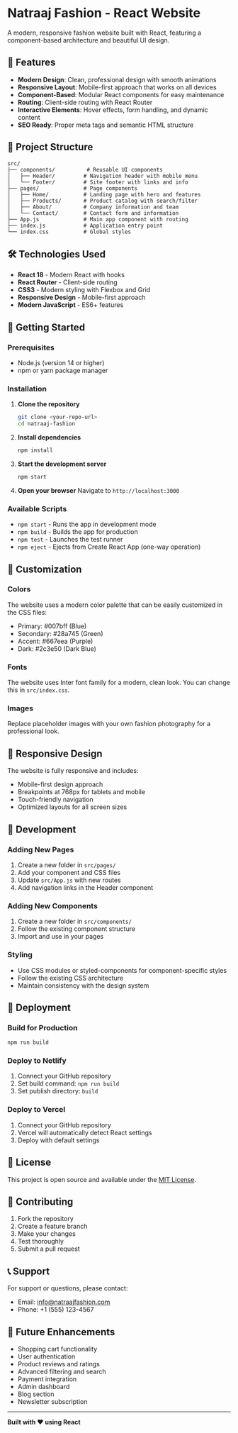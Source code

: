 # Natraaj Fashion - React Website

A modern, responsive fashion website built with React, featuring a component-based architecture and beautiful UI design.

## 🚀 Features

- **Modern Design**: Clean, professional design with smooth animations
- **Responsive Layout**: Mobile-first approach that works on all devices
- **Component-Based**: Modular React components for easy maintenance
- **Routing**: Client-side routing with React Router
- **Interactive Elements**: Hover effects, form handling, and dynamic content
- **SEO Ready**: Proper meta tags and semantic HTML structure

## 📁 Project Structure

```
src/
├── components/          # Reusable UI components
│   ├── Header/         # Navigation header with mobile menu
│   └── Footer/         # Site footer with links and info
├── pages/              # Page components
│   ├── Home/           # Landing page with hero and features
│   ├── Products/       # Product catalog with search/filter
│   ├── About/          # Company information and team
│   └── Contact/        # Contact form and information
├── App.js              # Main app component with routing
├── index.js            # Application entry point
└── index.css           # Global styles
```

## 🛠️ Technologies Used

- **React 18** - Modern React with hooks
- **React Router** - Client-side routing
- **CSS3** - Modern styling with Flexbox and Grid
- **Responsive Design** - Mobile-first approach
- **Modern JavaScript** - ES6+ features

## 🚀 Getting Started

### Prerequisites

- Node.js (version 14 or higher)
- npm or yarn package manager

### Installation

1. **Clone the repository**
   ```bash
   git clone <your-repo-url>
   cd natraaj-fashion
   ```

2. **Install dependencies**
   ```bash
   npm install
   ```

3. **Start the development server**
   ```bash
   npm start
   ```

4. **Open your browser**
   Navigate to `http://localhost:3000`

### Available Scripts

- `npm start` - Runs the app in development mode
- `npm build` - Builds the app for production
- `npm test` - Launches the test runner
- `npm eject` - Ejects from Create React App (one-way operation)

## 🎨 Customization

### Colors
The website uses a modern color palette that can be easily customized in the CSS files:
- Primary: #007bff (Blue)
- Secondary: #28a745 (Green)
- Accent: #667eea (Purple)
- Dark: #2c3e50 (Dark Blue)

### Fonts
The website uses Inter font family for a modern, clean look. You can change this in `src/index.css`.

### Images
Replace placeholder images with your own fashion photography for a professional look.

## 📱 Responsive Design

The website is fully responsive and includes:
- Mobile-first design approach
- Breakpoints at 768px for tablets and mobile
- Touch-friendly navigation
- Optimized layouts for all screen sizes

## 🔧 Development

### Adding New Pages
1. Create a new folder in `src/pages/`
2. Add your component and CSS files
3. Update `src/App.js` with new routes
4. Add navigation links in the Header component

### Adding New Components
1. Create a new folder in `src/components/`
2. Follow the existing component structure
3. Import and use in your pages

### Styling
- Use CSS modules or styled-components for component-specific styles
- Follow the existing CSS architecture
- Maintain consistency with the design system

## 🚀 Deployment

### Build for Production
```bash
npm run build
```

### Deploy to Netlify
1. Connect your GitHub repository
2. Set build command: `npm run build`
3. Set publish directory: `build`

### Deploy to Vercel
1. Connect your GitHub repository
2. Vercel will automatically detect React settings
3. Deploy with default settings

## 📄 License

This project is open source and available under the [MIT License](LICENSE).

## 🤝 Contributing

1. Fork the repository
2. Create a feature branch
3. Make your changes
4. Test thoroughly
5. Submit a pull request

## 📞 Support

For support or questions, please contact:
- Email: info@natraajfashion.com
- Phone: +1 (555) 123-4567

## 🔮 Future Enhancements

- Shopping cart functionality
- User authentication
- Product reviews and ratings
- Advanced filtering and search
- Payment integration
- Admin dashboard
- Blog section
- Newsletter subscription

---

**Built with ❤️ using React**
